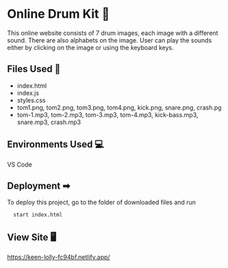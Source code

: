 
# Online Drum Kit 🥁

This online website consists of 7 drum images, each image with a different sound. There are also alphabets on the image. User can play the sounds either by clicking on the image or using the keyboard keys.


## Files Used 📄

- index.html
- index.js
- styles.css
- tom1.png, tom2.png, tom3.png, tom4.png, kick.png, snare.png, crash.pg
- tom-1.mp3, tom-2.mp3, tom-3.mp3, tom-4.mp3, kick-bass.mp3, snare.mp3, crash.mp3
## Environments Used 💻
VS Code
## Deployment ➡

To deploy this project, go to the folder of downloaded files and run

```bash
  start index.html
```


## View Site 🖥
https://keen-lolly-fc94bf.netlify.app/